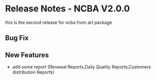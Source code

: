 # Release Notes - NCBA V2.0.0

this is the second release for ncba from art package 
## Bug Fix
## New Features

- add some report (Renewal Reports,Daily Quality Reports,Customers distribution Reports)





